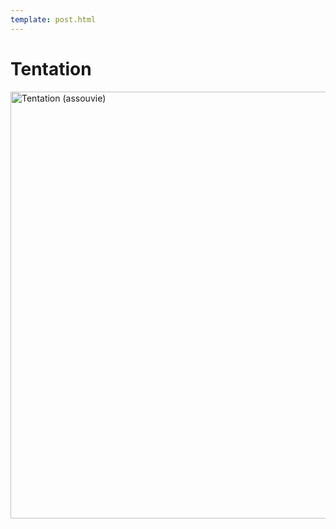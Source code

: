 ```yaml
---
template: post.html
---
```


# Tentation

<a data-flickr-embed="true"  href="https://www.flickr.com/photos/ashassin/20628482985/in/dateposted/" title="Tentation (assouvie)"><img src="https://farm1.staticflickr.com/572/20628482985_5a82a5bdd0_b.jpg" width="1024" height="683" alt="Tentation (assouvie)"></a><script async src="//embedr.flickr.com/assets/client-code.js" charset="utf-8"></script>
